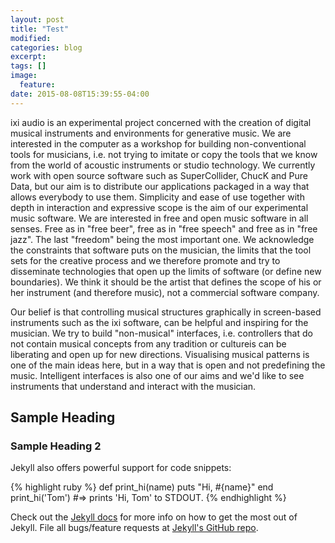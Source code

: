 ```yaml
---
layout: post
title: "Test"
modified:
categories: blog
excerpt:
tags: []
image:
  feature:
date: 2015-08-08T15:39:55-04:00
---
```


ixi audio is an experimental project concerned with the creation of digital musical instruments and environments for generative music. We are interested in the computer as a workshop for building non-conventional tools for musicians, i.e. not trying to imitate or copy the tools that we know from the world of acoustic instruments or studio technology. We currently work with open source software such as SuperCollider, ChucK and Pure Data, but our aim is to distribute our applications packaged in a way that allows everybody to use them. Simplicity and ease of use together with depth in interaction and expressive scope is the aim of our experimental music software.
We are interested in free and open music software in all senses. Free as in "free beer", free as in "free speech" and free as in "free jazz". The last "freedom" being the most important one. We acknowledge the constraints that software puts on the musician, the limits that the tool sets for the creative process and we therefore promote and try to disseminate technologies that open up the limits of software (or define new boundaries). We think it should be the artist that defines the scope of his or her instrument (and therefore music), not a commercial software company.

Our belief is that controlling musical structures graphically in screen-based instruments such as the ixi software, can be helpful and inspiring for the musician. We try to build "non-musical" interfaces, i.e. controllers that do not contain musical concepts from any tradition or cultureis can be liberating and open up for new directions. Visualising musical patterns is one of the main ideas here, but in a way that is open and not predefining the music. Intelligent interfaces is also one of our aims and we'd like to see instruments that understand and interact with the musician.


## Sample Heading

### Sample Heading 2

Jekyll also offers powerful support for code snippets:

{% highlight ruby %}
def print_hi(name)
  puts "Hi, #{name}"
end
print_hi('Tom')
#=> prints 'Hi, Tom' to STDOUT.
{% endhighlight %}

Check out the [Jekyll docs][jekyll] for more info on how to get the most out of Jekyll. File all bugs/feature requests at [Jekyll's GitHub repo][jekyll-gh].

[jekyll-gh]: https://github.com/jekyll/jekyll
[jekyll]:    http://jekyllrb.com
